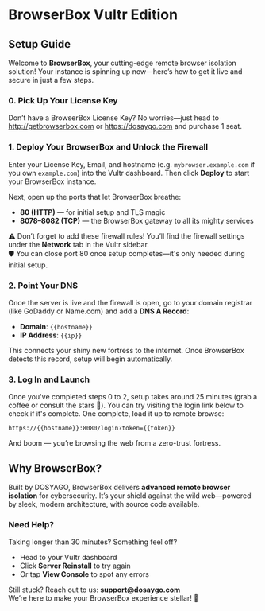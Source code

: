 # BrowserBox Vultr Edition

## Setup Guide

Welcome to **BrowserBox**, your cutting-edge remote browser isolation solution! Your instance is spinning up now—here’s how to get it live and secure in just a few steps.

### 0. Pick Up Your License Key

Don’t have a BrowserBox License Key? No worries—just head to http://getbrowserbox.com or https://dosaygo.com and purchase 1 seat.

### 1. Deploy Your BrowserBox and Unlock the Firewall

Enter your License Key, Email, and hostname (e.g. `mybrowser.example.com` if you own `example.com`) into the Vultr dashboard. Then click **Deploy** to start your BrowserBox instance.

Next, open up the ports that let BrowserBox breathe:

- **80 (HTTP)** — for initial setup and TLS magic  
- **8078–8082 (TCP)** — the BrowserBox gateway to all its mighty services

⚠️ Don’t forget to add these firewall rules! You’ll find the firewall settings under the **Network** tab in the Vultr sidebar.  
🛡️ You can close port 80 once setup completes—it's only needed during initial setup.

### 2. Point Your DNS

Once the server is live and the firewall is open, go to your domain registrar (like GoDaddy or Name.com) and add a **DNS A Record**:

- **Domain**: `{{hostname}}`  
- **IP Address**: `{{ip}}`  

This connects your shiny new fortress to the internet. Once BrowserBox detects this record, setup will begin automatically.

### 3. Log In and Launch

Once you've completed steps 0 to 2, setup takes around 25 minutes (grab a coffee or consult the stars 🌌). You can try visiting the login link below to check if it's complete. One complete, load it up to remote browse:

`https://{{hostname}}:8080/login?token={{token}}`

And boom — you’re browsing the web from a zero-trust fortress.

## Why BrowserBox?

Built by DOSYAGO, BrowserBox delivers **advanced remote browser isolation** for cybersecurity. It’s your shield against the wild web—powered by sleek, modern architecture, with source code available.

### Need Help?

Taking longer than 30 minutes? Something feel off?

- Head to your Vultr dashboard  
- Click **Server Reinstall** to try again  
- Or tap **View Console** to spot any errors

Still stuck? Reach out to us: **support@dosaygo.com**  
We’re here to make your BrowserBox experience stellar! 🚀
